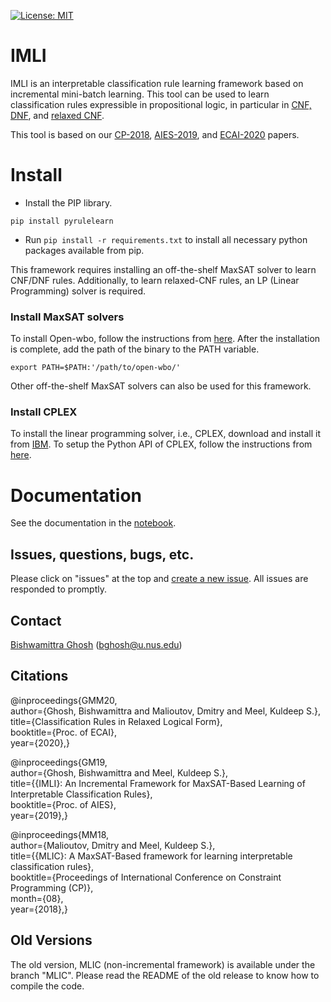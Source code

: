 [![License: MIT](https://img.shields.io/badge/License-MIT-yellow.svg)](https://opensource.org/licenses/MIT)

# IMLI

IMLI is an interpretable classification rule learning framework based on incremental mini-batch learning.  This tool can be used to learn classification rules expressible in propositional logic, in particular in [CNF, DNF](https://bishwamittra.github.io/publication/imli-ghosh.pdf), and [relaxed CNF](https://bishwamittra.github.io/publication/ecai_2020/paper.pdf).   

This tool  is based on our [CP-2018](https://arxiv.org/abs/1812.01843), [AIES-2019](https://bishwamittra.github.io/publication/imli-ghosh.pdf), and  [ECAI-2020](https://bishwamittra.github.io/publication/ecai_2020/paper.pdf) papers.






# Install
- Install the PIP library.
```
pip install pyrulelearn
```

- Run `pip install -r requirements.txt` to install all necessary python packages available from pip.

This framework requires installing an off-the-shelf MaxSAT solver to learn CNF/DNF rules. Additionally, to learn relaxed-CNF rules, an LP (Linear Programming) solver is required.

### Install MaxSAT solvers

To install Open-wbo, follow the instructions from [here](http://sat.inesc-id.pt/open-wbo/).
After the installation is complete, add the path of the binary to the PATH variable. 
```
export PATH=$PATH:'/path/to/open-wbo/'
```
Other off-the-shelf MaxSAT solvers can also be used for this framework.

### Install CPLEX

To install the linear programming solver, i.e., CPLEX, download and install it from [IBM](https://www.ibm.com/support/pages/downloading-ibm-ilog-cplex-optimization-studio-v1290).  To setup the Python API of CPLEX, follow the instructions from [here](https://www.ibm.com/support/knowledgecenter/SSSA5P_12.7.0/ilog.odms.cplex.help/CPLEX/GettingStarted/topics/set_up/Python_setup.html).

# Documentation

See the documentation in the [notebook](doc/documentation.ipynb).

## Issues, questions, bugs, etc.
Please click on "issues" at the top and [create a new issue](https://github.com/meelgroup/MLIC/issues). All issues are responded to promptly.

## Contact
[Bishwamittra Ghosh](https://bishwamittra.github.io/) (bghosh@u.nus.edu)

## Citations


@inproceedings{GMM20,<br />
author={Ghosh, Bishwamittra and Malioutov, Dmitry and  Meel, Kuldeep S.},<br />
title={Classification Rules in Relaxed Logical Form},<br />
booktitle={Proc. of ECAI},<br />
year={2020},}

@inproceedings{GM19,<br />
author={Ghosh, Bishwamittra and  Meel, Kuldeep S.},<br />
title={{IMLI}: An Incremental Framework for MaxSAT-Based Learning of Interpretable Classification Rules},<br />
booktitle={Proc. of AIES},<br />
year={2019},}

@inproceedings{MM18,<br />
author={Malioutov, Dmitry and  Meel, Kuldeep S.},<br />
title={{MLIC}: A MaxSAT-Based framework for learning interpretable classification rules},<br />
booktitle={Proceedings of International Conference on Constraint Programming (CP)},<br />
month={08},<br />
year={2018},}

## Old Versions
The old version, MLIC (non-incremental framework) is available under the branch "MLIC". Please read the README of the old release to know how to compile the code. 

